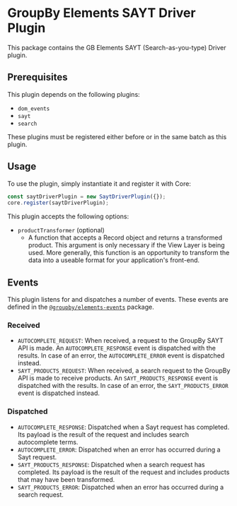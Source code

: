 # GroupBy Elements SAYT Driver Plugin

This package contains the GB Elements SAYT (Search-as-you-type) Driver plugin.

## Prerequisites

This plugin depends on the following plugins:

- `dom_events`
- `sayt`
- `search`

These plugins must be registered either before or in the same batch as
this plugin.

## Usage

To use the plugin, simply instantiate it and register it with Core:

```js
const saytDriverPlugin = new SaytDriverPlugin({});
core.register(saytDriverPlugin);
```

This plugin accepts the following options:
* `productTransformer` (optional)
    * A function that accepts a Record object and returns a transformed
    product. This argument is only necessary if the View Layer is being
    used. More generally, this function is an opportunity to transform
    the data into a useable format for your application's front-end.

## Events

This plugin listens for and dispatches a number of events. These events are defined in the [`@groupby/elements-events`][elements-events] package.

### Received

* `AUTOCOMPLETE_REQUEST`: When received, a request to the GroupBy SAYT API is made. An `AUTOCOMPLETE_RESPONSE` event is dispatched with the results. In case of an error, the `AUTOCOMPLETE_ERROR` event is dispatched instead.
* `SAYT_PRODUCTS_REQUEST`: When received, a search request to the GroupBy API is made to receive products. An `SAYT_PRODUCTS_RESPONSE` event is dispatched with the results. In case of an error, the `SAYT_PRODUCTS_ERROR` event is dispatched instead.

### Dispatched

* `AUTOCOMPLETE_RESPONSE`: Dispatched when a Sayt request has completed. Its payload is the result of the request and includes search autocomplete terms.
* `AUTOCOMPLETE_ERROR`: Dispatched when an error has occurred during a Sayt request.
* `SAYT_PRODUCTS_RESPONSE`: Dispatched when a search request has completed. Its payload is the result of the request and includes products that may have been transformed.
* `SAYT_PRODUCTS_ERROR`: Dispatched when an error has occurred during a search request.

[elements-events]: https://github.com/groupby/elements-events

